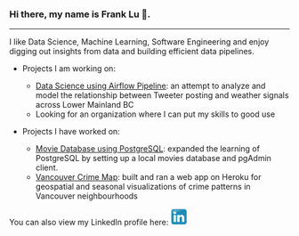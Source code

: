 ### Hi there, my name is Frank Lu 👋.  
---
I like Data Science, Machine Learning, Software Engineering and enjoy digging out insights from data and building efficient data pipelines.

- Projects I am working on:
  - [Data Science using Airflow Pipeline](https://github.com/franklu2014/data_science_with_airflow): an attempt to analyze and model the relationship between Tweeter posting and weather signals across Lower Mainland BC
  - Looking for an organization where I can put my skills to good use
  
- Projects I have worked on:
  - [Movie Database using PostgreSQL](https://github.com/franklu2014/coding_practice/blob/master/local_imdb_setup.ipynb): expanded the learning of PostgreSQL by setting up a local movies database and pgAdmin client.
  - [Vancouver Crime Map](https://github.com/franklu2014/vancouver-crime-stats): built and ran a web app on Heroku for geospatial and seasonal visualizations of crime patterns in Vancouver neighbourhoods
  
You can also view my LinkedIn profile here: <a href="https://www.linkedin.com/in/franklu-2019/"><img height="30" src="https://github.com/franklu2014/franklu2014/blob/master/icons/Linkedin_icon.svg?raw=true"></a>


<!--
**franklu2014/franklu2014** is a ✨ _special_ ✨ repository because its `README.md` (this file) appears on your GitHub profile.

Here are some ideas to get you started:

- 🔭 I’m currently working on ...
- 🌱 I’m currently learning ...
- 👯 I’m looking to collaborate on ...
- 🤔 I’m looking for help with ...
- 💬 Ask me about ...
- 📫 How to reach me: ...
- 😄 Pronouns: ...
- ⚡ Fun fact: ...
-->
